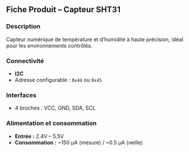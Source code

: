 ## Fiche Produit – **Capteur SHT31**

### Description

Capteur numérique de température et d’humidité à haute précision, idéal pour les environnements contrôlés.

### Connectivité

* **I2C**
* Adresse configurable : `0x44` ou `0x45`

### Interfaces

* 4 broches : VCC, GND, SDA, SCL

### Alimentation et consommation

* **Entrée :** 2.4V – 5.5V
* **Consommation :** \~150 µA (mesure) / \~0.5 µA (veille)

